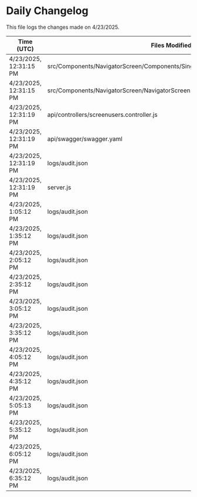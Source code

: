 # Daily Changelog

This file logs the changes made on 4/23/2025.

| Time (UTC)             | Files Modified                    | Changes (Addition/Deletion) |
|------------------------|-----------------------------------|-----------------------------|
| 4/23/2025, 12:31:15 PM | src/Components/NavigatorScreen/Components/SingleMRCard/SingleNoImageCardRed.js | 1 Additions & 1 Deletions |
| 4/23/2025, 12:31:15 PM | src/Components/NavigatorScreen/NavigatorScreen.js | 2 Additions & 2 Deletions |
| 4/23/2025, 12:31:19 PM | api/controllers/screenusers.controller.js | 9 Additions & 9 Deletions|
| 4/23/2025, 12:31:19 PM | api/swagger/swagger.yaml | 4 Additions & 4 Deletions|
| 4/23/2025, 12:31:19 PM | logs/audit.json | 15 Additions & 15 Deletions|
| 4/23/2025, 12:31:19 PM | server.js | 12 Additions & 12 Deletions|
| 4/23/2025, 1:05:12 PM | logs/audit.json | 10 Additions & 10 Deletions|
| 4/23/2025, 1:35:12 PM | logs/audit.json | 10 Additions & 10 Deletions|
| 4/23/2025, 2:05:12 PM | logs/audit.json | 10 Additions & 10 Deletions|
| 4/23/2025, 2:35:12 PM | logs/audit.json | 10 Additions & 10 Deletions|
| 4/23/2025, 3:05:12 PM | logs/audit.json | 10 Additions & 10 Deletions|
| 4/23/2025, 3:35:12 PM | logs/audit.json | 10 Additions & 10 Deletions|
| 4/23/2025, 4:05:12 PM | logs/audit.json | 10 Additions & 10 Deletions|
| 4/23/2025, 4:35:12 PM | logs/audit.json | 10 Additions & 10 Deletions|
| 4/23/2025, 5:05:13 PM | logs/audit.json | 10 Additions & 10 Deletions|
| 4/23/2025, 5:35:12 PM | logs/audit.json | 10 Additions & 10 Deletions|
| 4/23/2025, 6:05:12 PM | logs/audit.json | 10 Additions & 10 Deletions|
| 4/23/2025, 6:35:12 PM | logs/audit.json | 10 Additions & 10 Deletions|
